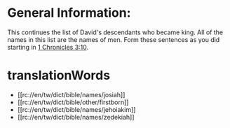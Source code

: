 # General Information:

This continues the list of David's descendants who became king. All of the names in this list are the names of men. Form these sentences as you did starting in [1 Chronicles 3:10](./10.md).

# translationWords

* [[rc://en/tw/dict/bible/names/josiah]]
* [[rc://en/tw/dict/bible/other/firstborn]]
* [[rc://en/tw/dict/bible/names/jehoiakim]]
* [[rc://en/tw/dict/bible/names/zedekiah]]